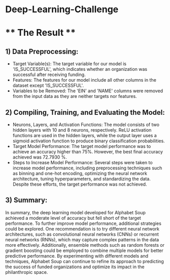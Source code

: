 # Deep-Learning-Challenge

# ** The Result **

## 1) Data Preprocessing:

- Target Variable(s): The target variable for our model is 'IS_SUCCESSFUL', which indicates whether an organization was successful after receiving funding.
- Features: The features for our model include all other columns in the dataset except 'IS_SUCCESSFUL'.
- Variables to be Removed: The 'EIN' and 'NAME' columns were removed from the input data as they are neither targets nor features.

## 2) Compiling, Training, and Evaluating the Model:

- Neurons, Layers, and Activation Functions: The model consists of two hidden layers with 10 and 8 neurons, respectively. ReLU activation functions are used in the hidden layers, while the output layer uses a sigmoid activation function to produce binary classification probabilities.
- Target Model Performance: The target model performance was to achieve an accuracy higher than 75%. However, the best final accuracy achieved was  72.7930 %.
- Steps to Increase Model Performance: Several steps were taken to increase model performance, including preprocessing techniques such as binning and one-hot encoding, optimizing the neural network architecture, tuning hyperparameters, and standardizing the data. Despite these efforts, the target performance was not achieved.

## 3) Summary:

In summary, the deep learning model developed for Alphabet Soup achieved a moderate level of accuracy but fell short of the target performance. To further improve model performance, additional strategies could be explored. One recommendation is to try different neural network architectures, such as convolutional neural networks (CNNs) or recurrent neural networks (RNNs), which may capture complex patterns in the data more effectively. Additionally, ensemble methods such as random forests or gradient boosting could be employed to combine multiple models for better predictive performance. By experimenting with different models and techniques, Alphabet Soup can continue to refine its approach to predicting the success of funded organizations and optimize its impact in the philanthropic space.